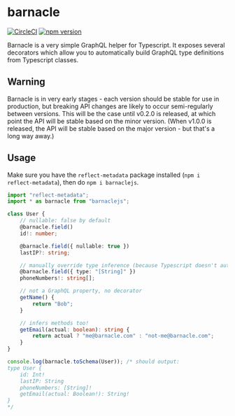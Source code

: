 # barnacle

[![CircleCI](https://circleci.com/gh/aldahick/barnacle/tree/master.svg?style=shield)](https://circleci.com/gh/aldahick/barnacle/tree/master) [![npm version](https://badge.fury.io/js/barnaclejs.svg)](https://badge.fury.io/js/barnaclejs)

Barnacle is a very simple GraphQL helper for Typescript. It exposes several
decorators which allow you to automatically build GraphQL type definitions from
Typescript classes.

## Warning

Barnacle is in very early stages - each version should be stable for use in production,
but breaking API changes are likely to occur semi-regularly between versions.
This will be the case until v0.2.0 is released, at which point the API will be
stable based on the minor version. (When v1.0.0 is released, the API will be stable
based on the major version - but that's a long way away.)

## Usage

Make sure you have the `reflect-metadata` package installed (`npm i reflect-metadata`),
then do `npm i barnaclejs`.

```typescript
import "reflect-metadata";
import * as barnacle from "barnaclejs";

class User {
    // nullable: false by default
    @barnacle.field()
    id!: number;

    @barnacle.field({ nullable: true })
    lastIP?: string;

    // manually override type inference (because Typescript doesn't automagically emit all types :( )
    @barnacle.field({ type: "[String]" })
    phoneNumbers!: string[];

    // not a GraphQL property, no decorator
    getName() {
        return "Bob";
    }

    // infers methods too!
    getEmail(actual: boolean): string {
        return actual ? "me@barnacle.com" : "not-me@barnacle.com";
    }
}

console.log(barnacle.toSchema(User)); /* should output:
type User {
    id: Int!
    lastIP: String
    phoneNumbers: [String]!
    getEmail(actual: Boolean!): String!
}
*/
```
